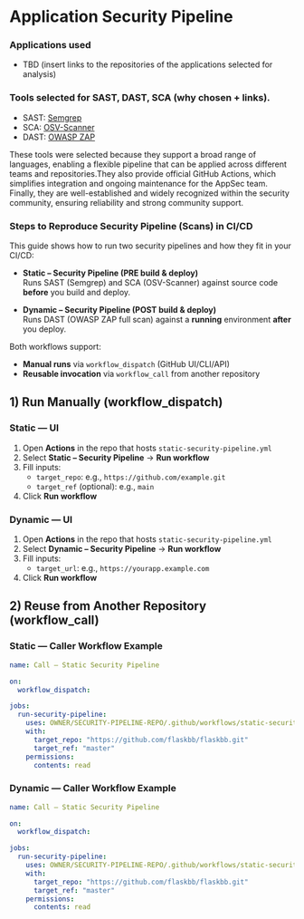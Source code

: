 # Application Security Pipeline

### Applications used

- TBD (insert links to the repositories of the applications selected for analysis)

### Tools selected for SAST, DAST, SCA (why chosen + links).
- SAST: [Semgrep](https://semgrep.dev/ "Official Semgrep Website")
- SCA: [OSV-Scanner](https://github.com/google/osv-scanner "Google OSV Scanner GitHub Repository")  
- DAST: [OWASP ZAP](https://www.zaproxy.org/ "OWASP Zed Attack Proxy Official Website")

These tools were selected because they support a broad range of languages, enabling a flexible pipeline that can be applied across different teams and repositories.They also provide official GitHub Actions, which simplifies integration and ongoing maintenance for the AppSec team. Finally, they are well-established and widely recognized within the security community, ensuring reliability and strong community support.

### Steps to Reproduce Security Pipeline (Scans) in CI/CD
This guide shows how to run two security pipelines and how they fit in your CI/CD:

- **Static – Security Pipeline (PRE build & deploy)**  
  Runs SAST (Semgrep) and SCA (OSV-Scanner) against source code **before** you build and deploy.

- **Dynamic – Security Pipeline (POST build & deploy)**  
  Runs DAST (OWASP ZAP full scan) against a **running** environment **after** you deploy.

Both workflows support:
- **Manual runs** via `workflow_dispatch` (GitHub UI/CLI/API)
- **Reusable invocation** via `workflow_call` from another repository

## 1) Run Manually (workflow_dispatch)

### Static — UI
1. Open **Actions** in the repo that hosts `static-security-pipeline.yml`
2. Select **Static – Security Pipeline** → **Run workflow**
3. Fill inputs:
   - `target_repo`: e.g., `https://github.com/example.git`
   - `target_ref` (optional): e.g., `main`
4. Click **Run workflow**

### Dynamic — UI
1. Open **Actions** in the repo that hosts `static-security-pipeline.yml`
2. Select **Dynamic – Security Pipeline** → **Run workflow**
3. Fill inputs:
   - `target_url`: e.g., `https://yourapp.example.com`
4. Click **Run workflow**

## 2) Reuse from Another Repository (workflow_call)

### Static — Caller Workflow Example
```yaml
name: Call – Static Security Pipeline

on:
  workflow_dispatch:

jobs:
  run-security-pipeline:
    uses: OWNER/SECURITY-PIPELINE-REPO/.github/workflows/static-security-pipeline.yml@main
    with:
      target_repo: "https://github.com/flaskbb/flaskbb.git"
      target_ref: "master"
    permissions:
      contents: read
```

### Dynamic — Caller Workflow Example
```yaml
name: Call – Static Security Pipeline

on:
  workflow_dispatch:

jobs:
  run-security-pipeline:
    uses: OWNER/SECURITY-PIPELINE-REPO/.github/workflows/static-security-pipeline.yml@main
    with:
      target_repo: "https://github.com/flaskbb/flaskbb.git"
      target_ref: "master"
    permissions:
      contents: read
```